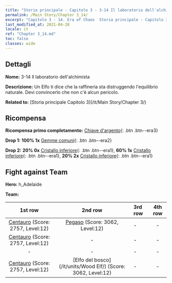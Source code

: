 ```yaml
---
title: "Storia principale - Capitolo 3 - 3-14 Il laboratorio dell'alchimista"
permalink: /Main Story/Chapter 3_14/
excerpt: "Capitolo 3 - 14. Era of Chaos  Storia principale - Capitolo 3_14. 3-14 Il laboratorio dell'alchimista"
last_modified_at: 2021-04-28
locale: it
ref: "Chapter 3_14.md"
toc: false
classes: wide
---
```


## Dettagli

 **Nome:** 3-14 Il laboratorio dell'alchimista

 **Descrizione:** Un Elfo ti dice che la raffineria sta distruggendo l'equilibrio naturale. Devi convincerlo che non c'è alcun pericolo.

 **Related to:** [Storia principale Capitolo 3](/it/Main Story/Chapter 3/)

## Ricompensa

 **Ricompensa primo completamento:** [Chiave d'argento](/ItemsIT/con_693/){: .btn .btn--era3}

 **Drop 1:** **100% 1x** [Gemme comuni](/ItemsIT/mat_10/){: .btn .btn--era2}

 **Drop 2:** **20% 0x** [Cristallo inferiore](/ItemsIT/mat_5/){: .btn .btn--era1}, **60% 1x** [Cristallo inferiore](/ItemsIT/mat_5/){: .btn .btn--era1}, **20% 2x** [Cristallo inferiore](/ItemsIT/mat_5/){: .btn .btn--era1}


## Fight against Team
 **Hero:** h_Adelaide

 **Team:**


  | 1st row | 2nd row | 3rd row | 4th row |
  |:----:|:----:|:----|:----:|
  | [Centauro](/it/units/Centaur/) (Score: 2757, Level:12)  | [Pegaso](/it/units/Pegasus/) (Score: 3062, Level:12)  | - | - |
  | [Centauro](/it/units/Centaur/) (Score: 2757, Level:12)  | - | - | - |
  | - | - | - | - |
  | [Centauro](/it/units/Centaur/) (Score: 2757, Level:12)  | [Elfo del bosco](/it/units/Wood Elf/) (Score: 3062, Level:12)  | - | - |


